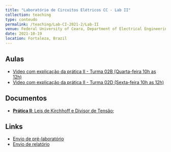 ```yaml
---
title: "Laboratório de Circuitos Elétricos CC - Lab II"
collection: teaching
type: conteudo
permalink: /teaching/Lab-CI-2021-2/Lab-II
venue: Federal University of Ceara, Department of Electrical Engineering
date: 2021-10-19
location: Fortaleza, Brazil
---
```


## Aulas
- [Video com explicação da prática II - Turma 02B (Quarta-feira 10h as 12h)](https://drive.google.com/file/d/1gyNJJrCdOqf2QwwGtMmbZh2sIAXHlzws/view?usp=drivesdk)
- [Video com explicação da prática II - Turma 02D (Sexta-feira 10h as 12h)](https://drive.google.com/file/d/1gWflm3I-AnPJCic5ajyD0zdP9jfJEFmH/view?usp=drivesdk)

## Documentos
- [**Prática II**: Leis de Kirchhoff e Divisor de Tensão](https://docs.google.com/document/d/1R5G-aEUQqzrfo0fETIsIW-R9z4lHMglU/edit?usp=drivesdk&ouid=115037078425068686312&rtpof=true&sd=true);

## Links
- [Envio de pré-laboratório](https://forms.gle/Qt8GEGpdKyv9Q2uw9)
- [Envio de relatório](https://forms.gle/fHb59QvvBMrWm6797)
